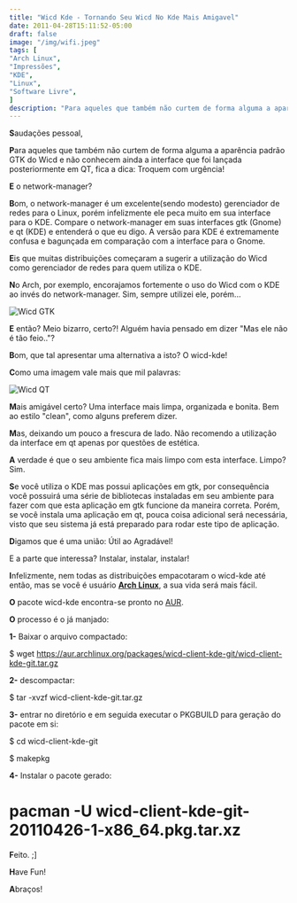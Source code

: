 ```yaml
---
title: "Wicd Kde - Tornando Seu Wicd No Kde Mais Amigavel"
date: 2011-04-28T15:11:52-05:00
draft: false
image: "/img/wifi.jpeg"
tags: [
"Arch Linux",
"Impressões",
"KDE",
"Linux",
"Software Livre",
]
description: "Para aqueles que também não curtem de forma alguma a aparência padrão GTK do Wicd e não conhecem ainda a interface que foi lançada posteriormente em QT, fica a dica: Troquem com urgência!"
---
```

**S**audações pessoal,

**P**ara aqueles que também não curtem de forma alguma a aparência padrão GTK do Wicd e não conhecem ainda a interface que foi lançada posteriormente em QT, fica a dica: Troquem com urgência!

**E** o network-manager?

**B**om, o network-manager é um excelente(sendo modesto) gerenciador de redes para o Linux, porém infelizmente ele peca muito em sua interface para o KDE. Compare o network-manager em suas interfaces gtk (Gnome) e qt (KDE) e entenderá o que eu digo. A versão para KDE é extremamente confusa e bagunçada em comparação com a interface para o Gnome.

**E**is que muitas distribuições começaram a sugerir a utilização do Wicd como gerenciador de redes para quem utiliza o KDE.

**N**o Arch, por exemplo, encorajamos fortemente o uso do Wicd com o KDE ao invés do network-manager. Sim, sempre utilizei ele, porém...


![Wicd GTK](/img/wicdgtk.png)


**E** então? Meio bizarro, certo?! Alguém havia pensado em dizer "Mas ele não é tão feio.."?

**B**om, que tal apresentar uma alternativa a isto? O wicd-kde!

**C**omo uma imagem vale mais que mil palavras:


![Wicd QT](/img/wicdqt.png)


**M**ais amigável certo? Uma interface mais limpa, organizada e bonita. Bem ao estilo "clean", como alguns preferem dizer.

**M**as, deixando um pouco a frescura de lado. Não recomendo a utilização da interface em qt apenas por questões de estética.

**A** verdade é que o seu ambiente fica mais limpo com esta interface. Limpo? Sim.

**S**e você utiliza o KDE mas possui aplicações em gtk, por consequência você possuirá uma série de bibliotecas instaladas em seu ambiente para fazer com que esta aplicação em gtk funcione da maneira correta. Porém, se você instala uma aplicação em qt, pouca coisa adicional será necessária, visto que seu sistema já está preparado para rodar este tipo de aplicação.

**D**igamos que é uma união: Útil ao Agradável!

E a parte que interessa? Instalar, instalar, instalar!

**I**nfelizmente, nem todas as distribuições empacotaram o wicd-kde até então, mas se você é usuário **[Arch Linux](https://archlinux.org)**, a sua vida será mais fácil.

**O** pacote wicd-kde encontra-se pronto no [AUR](https://aur.archlinux.org/packages.php?ID=40735).

**O** processo é o já manjado:

**1-** Baixar o arquivo compactado:


$ wget https://aur.archlinux.org/packages/wicd-client-kde-git/wicd-client-kde-git.tar.gz


**2-** descompactar:


$ tar -xvzf wicd-client-kde-git.tar.gz


**3-** entrar no diretório e em seguida executar o PKGBUILD para geração do pacote em si:


$ cd wicd-client-kde-git

$ makepkg


**4-** Instalar o pacote gerado:


# pacman -U wicd-client-kde-git-20110426-1-x86_64.pkg.tar.xz


**F**eito. ;]

**H**ave Fun!

**A**braços!
